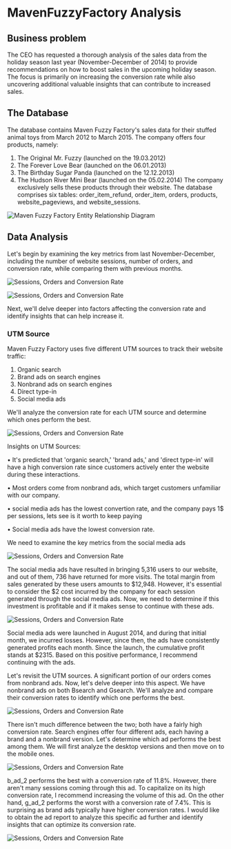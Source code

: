 # MavenFuzzyFactory Analysis
## Business problem
The CEO has requested a thorough analysis of the sales data from the holiday season last year (November-December of 2014) to provide recommendations on how to boost sales in the upcoming holiday season. The focus is primarily on increasing the conversion rate while also uncovering additional valuable insights that can contribute to increased sales.

## The Database
The database contains Maven Fuzzy Factory's sales data for their stuffed animal toys from March 2012 to March 2015. The company offers four products, namely:
1.	The Original Mr. Fuzzy (launched on the 19.03.2012)
2.	The Forever Love Bear (launched on the 06.01.2013)
3.	The Birthday Sugar Panda (launched on the 12.12.2013)
4.	The Hudson River Mini Bear (launched on the 05.02.2014)
The company exclusively sells these products through their website. The database comprises six tables: order_item_refund, order_item, orders, products, website_pageviews, and website_sessions.

![Maven Fuzzy Factory Entity Relationship Diagram](Pictures/Entity_Relationship_Diagram.jpg)

## Data Analysis
Let's begin by examining the key metrics from last November-December, including the number of website sessions, number of orders, and conversion rate, while comparing them with previous months.

![Sessions, Orders and Conversion Rate](/Pictures/Sessions_Orders_Conv_Rate_Holiday.png)


![Sessions, Orders and Conversion Rate](/Pictures/Sessions_Orders_Conv_Rate_by_month.png)

Next, we'll delve deeper into factors affecting the conversion rate and identify insights that can help increase it.

### UTM Source
Maven Fuzzy Factory uses five different UTM sources to track their website traffic:
1.	Organic search
2.	Brand ads on search engines
3.	Nonbrand ads on search engines
4.	Direct type-in
5.	Social media ads

We'll analyze the conversion rate for each UTM source and determine which ones perform the best.

![Sessions, Orders and Conversion Rate](/Pictures/Sessions_Orders_Conv_Rate_by_UTM_Source.png)

Insights on UTM Sources:

•	It's predicted that 'organic search,' 'brand ads,' and 'direct type-in' will have a high conversion rate since customers actively enter the website during these interactions.

•	Most orders come from nonbrand ads, which target customers unfamiliar with our company.

•	social media ads has the lowest convertion rate, and the company pays 1$ per sessions, lets see is it worth to keep paying

•	Social media ads have the lowest conversion rate.

We need to examine the key metrics from the social media ads

![Sessions, Orders and Conversion Rate](/Pictures/Social_Media_Ads_Metrics.png)

The social media ads have resulted in bringing 5,316 users to our website, and out of them, 736 have returned for more visits. The total margin from sales generated by these users amounts to $12,948. However, it's essential to consider the $2 cost incurred by the company for each session generated through the social media ads. Now, we need to determine if this investment is profitable and if it makes sense to continue with these ads.

![Sessions, Orders and Conversion Rate](/Pictures/Social_Media_Ads_by_Month.png)

Social media ads were launched in August 2014, and during that initial month, we incurred losses. However, since then, the ads have consistently generated profits each month. Since the launch, the cumulative profit stands at $2315. Based on this positive performance, I recommend continuing with the ads.

Let's revisit the UTM sources. A significant portion of our orders comes from nonbrand ads. Now, let's delve deeper into this aspect. We have nonbrand ads on both Bsearch and Gsearch. We'll analyze and compare their conversion rates to identify which one performs the best.

![Sessions, Orders and Conversion Rate](/Pictures/Sessions_Orders_Conv_Rate_by_Search_Engine.png)

There isn't much difference between the two; both have a fairly high conversion rate. Search engines offer four different ads, each having a brand and a nonbrand version. Let's determine which ad performs the best among them. We will first analyze the desktop versions and then move on to the mobile ones.

![Sessions, Orders and Conversion Rate](/Pictures/Search_Engine_Ads_Comparison_Desktop.png)

b_ad_2 performs the best with a conversion rate of 11.8%. However, there aren't many sessions coming through this ad. To capitalize on its high conversion rate, I recommend increasing the volume of this ad.
On the other hand, g_ad_2 performs the worst with a conversion rate of 7.4%. This is surprising as brand ads typically have higher conversion rates. I would like to obtain the ad report to analyze this specific ad further and identify insights that can optimize its conversion rate.

![Sessions, Orders and Conversion Rate](/Pictures/Search_Engine_Ads_Comparison_Mobile.png)




